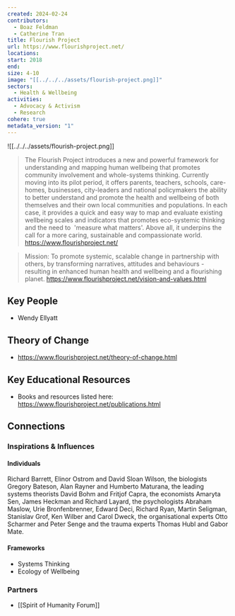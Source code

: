 ```yaml
---
created: 2024-02-24
contributors:
  - Boaz Feldman
  - Catherine Tran
title: Flourish Project
url: https://www.flourishproject.net/
locations: 
start: 2018
end: 
size: 4-10
image: "[[../../../assets/flourish-project.png]]"
sectors:
  - Health & Wellbeing
activities:
  - Advocacy & Activism
  - Research
cohere: true
metadata_version: "1"
---
```

![[../../../assets/flourish-project.png]]

>The Flourish Project introduces a new and powerful framework for understanding and mapping human wellbeing that promotes community involvement and whole-systems thinking. Currently moving into its pilot period, it offers parents, teachers, schools, care-homes, businesses, city-leaders and national policymakers the ability to better understand and promote the health and wellbeing of both themselves and their own local communities and populations. In each case, it provides a quick and easy way to map and evaluate existing wellbeing scales and indicators that promotes eco-systemic thinking and the need to  'measure what matters'. Above all, it underpins the call for a more caring, sustainable and compassionate world.
https://www.flourishproject.net/

>Mission: To promote systemic, scalable change in partnership with others, by transforming narratives, attitudes and behaviours - resulting in enhanced human health and wellbeing and a flourishing planet.
https://www.flourishproject.net/vision-and-values.html

## Key People

- Wendy Ellyatt

## Theory of Change

- https://www.flourishproject.net/theory-of-change.html

## Key Educational Resources

- Books and resources listed here: https://www.flourishproject.net/publications.html

## Connections

### Inspirations & Influences

#### Individuals

Richard Barrett, Elinor Ostrom and David Sloan Wilson, the biologists Gregory Bateson, Alan Rayner and Humberto Maturana, the leading systems theorists David Bohm and Fritjof Capra, the economists Amaryta Sen, James Heckman and Richard Layard, the psychologists Abraham Maslow, Urie Bronfenbrenner, Edward Deci, Richard Ryan, Martin Seligman, Stanislav Grof, Ken Wilber and Carol Dweck, the organisational experts Otto Scharmer and Peter Senge and the trauma experts Thomas Hubl and Gabor Mate.

#### Frameworks

- Systems Thinking
- Ecology of Wellbeing

### Partners

- [[Spirit of Humanity Forum]]



